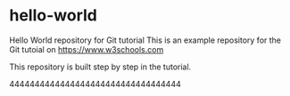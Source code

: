 # hello-world
Hello World repository for Git tutorial
This is an example repository for the Git tutoial on https://www.w3schools.com

This repository is built step by step in the tutorial.

4444444444444444444444444444444444
